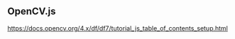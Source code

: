 <!--
 * @Author: ArdenZhao
 * @Date: 2022-01-18 14:08:46
 * @LastEditors: Do not edit
 * @LastEditTime: 2022-01-18 14:09:13
 * @FilePath: /magic_wand/readme.md
-->
## OpenCV.js
https://docs.opencv.org/4.x/df/df7/tutorial_js_table_of_contents_setup.html


